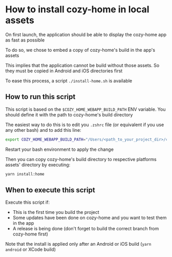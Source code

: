 # How to install cozy-home in local assets

On first launch, the application should be able to display the cozy-home app as fast as possible

To do so, we chose to embed a copy of cozy-home's build in the app's assets

This implies that the application cannot be build without those assets. So they must be copied in Android and iOS directories first

To ease this process, a script `./install-home.sh` is available

## How to run this script

This script is based on the `$COZY_HOME_WEBAPP_BUILD_PATH` ENV variable. You should define it with the path to cozy-home's build directory

The easiest way to do this is to edit you `.zshrc` file (or equivalent if you use any other bash) and to add this line:
```bash
export COZY_HOME_WEBAPP_BUILD_PATH="/Users/<path_to_your_project_dir>/cozy-home/build"
```

Restart your bash environment to apply the change

Then you can copy cozy-home's build directory to respective platforms assets' directory by executing:
```bash
yarn install:home
```

## When to execute this script

Execute this script if:
- This is the first time you build the project
- Some updates have been done on cozy-home and you want to test them in the app
- A release is being done (don't forget to build the correct branch from cozy-home first)

Note that the install is applied only after an Android or iOS build (`yarn android` or XCode build)
